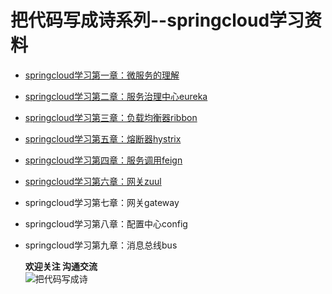 # 把代码写成诗系列--springcloud学习资料
  
 - [springcloud学习第一章：微服务的理解 ](https://www.jianshu.com/p/9611a30651d0)  
 - [springcloud学习第二章：服务治理中心eureka ]( https://www.jianshu.com/p/4270559df18e)  
 - [springcloud学习第三章：负载均衡器ribbon]( https://www.jianshu.com/p/a7b028feb12b)  
 - [springcloud学习第五章：熔断器hystrix]( https://www.jianshu.com/p/20eb27e5e123)
 - [springcloud学习第四章：服务调用feign]( https://www.jianshu.com/p/08479041a92a) 
 - [springcloud学习第六章：网关zuul]( https://www.jianshu.com/p/578eb80fc772) 
 - springcloud学习第七章：网关gateway  
 - springcloud学习第八章：配置中心config  
 - springcloud学习第九章：消息总线bus  
 
   
	**欢迎关注 沟通交流**  
![把代码写成诗](http://tongxingzhetest-1252097407.cossh.myqcloud.com/qrcode_for_gh_33cfe18bd0cb_258.jpg) 
